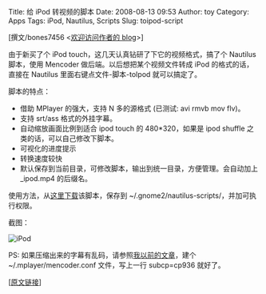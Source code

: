 Title: 给 iPod 转视频的脚本
Date: 2008-08-13 09:53
Author: toy
Category: Apps
Tags: iPod, Nautilus, Scripts
Slug: toipod-script

[撰文/bones7456 <[欢迎访问作者的
blog](http://bones7456.blog.ubuntu.org.cn)>]

由于新买了个 iPod touch，这几天认真钻研了下它的视频格式，搞了个 Nautilus
脚本，使用 Mencoder 做后端。以后想把某个视频文件转成 iPod
的格式的话，直接在 Nautilus 里面右键点文件-脚本-toIpod 就可以搞定了。

脚本的特点：

-   借助 MPlayer 的强大，支持 N 多的源格式 (已测试: avi rmvb mov flv)。
-   支持 srt/ass 格式的外挂字幕。
-   自动缩放画面比例到适合 ipod touch 的 480*320，如果是 ipod shuffle
    之类的话，可以自己修改下脚本。
-   可视化的进度提示
-   转换速度较快
-   默认保存到当前目录，可修改脚本，输出到统一目录，方便管理。会自动加上
    \_ipod.mp4 的后缀名。

使用方法，从[这里下载](http://linuxfire.com.cn/~lily/toIpod)该脚本，保存到
~/.gnome2/nautilus-scripts/，并加可执行权限。

截图：

![iPod](http://i.linuxtoy.org/i/2008/08/ipod.png)

PS:
如果压缩出来的字幕有乱码，请参照[我以前的文章](http://bones7456.blog.ubuntu.org.cn/2008/08/04/mencoder_srt/)，建个
~/.mplayer/mencoder.conf 文件，写上一行 subcp=cp936 就好了。

[[原文链接](http://bones7456.blog.ubuntu.org.cn/2008/08/12/toipod/)]
